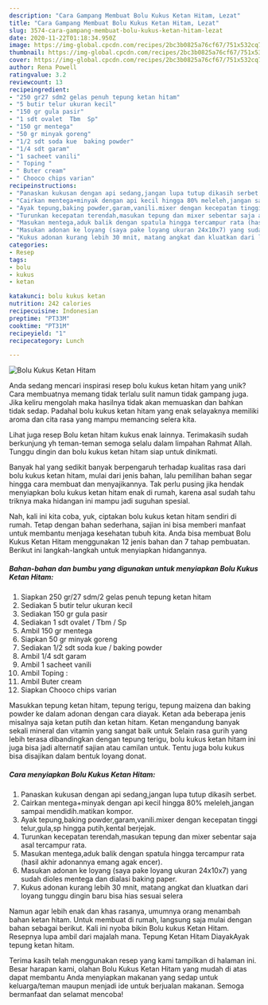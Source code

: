 ```yaml
---
description: "Cara Gampang Membuat Bolu Kukus Ketan Hitam, Lezat"
title: "Cara Gampang Membuat Bolu Kukus Ketan Hitam, Lezat"
slug: 3574-cara-gampang-membuat-bolu-kukus-ketan-hitam-lezat
date: 2020-11-22T01:18:34.950Z
image: https://img-global.cpcdn.com/recipes/2bc3b0825a76cf67/751x532cq70/bolu-kukus-ketan-hitam-foto-resep-utama.jpg
thumbnail: https://img-global.cpcdn.com/recipes/2bc3b0825a76cf67/751x532cq70/bolu-kukus-ketan-hitam-foto-resep-utama.jpg
cover: https://img-global.cpcdn.com/recipes/2bc3b0825a76cf67/751x532cq70/bolu-kukus-ketan-hitam-foto-resep-utama.jpg
author: Rena Powell
ratingvalue: 3.2
reviewcount: 13
recipeingredient:
- "250 gr27 sdm2 gelas penuh tepung ketan hitam"
- "5 butir telur ukuran kecil"
- "150 gr gula pasir"
- "1 sdt ovalet  Tbm  Sp"
- "150 gr mentega"
- "50 gr minyak goreng"
- "1/2 sdt soda kue  baking powder"
- "1/4 sdt garam"
- "1 sacheet vanili"
- " Toping "
- " Buter cream"
- " Chooco chips varian"
recipeinstructions:
- "Panaskan kukusan dengan api sedang,jangan lupa tutup dikasih serbet."
- "Cairkan mentega+minyak dengan api kecil hingga 80% meleleh,jangan sampai mendidih.matikan kompor."
- "Ayak tepung,baking powder,garam,vanili.mixer dengan kecepatan tinggi telur,gula,sp hingga putih,kental berjejak."
- "Turunkan kecepatan terendah,masukan tepung dan mixer sebentar saja asal tercampur rata."
- "Masukan mentega,aduk balik dengan spatula hingga tercampur rata (hasil akhir adonannya emang agak encer)."
- "Masukan adonan ke loyang (saya pake loyang ukuran 24x10x7) yang sudah dioles mentega dan dialasi baking paper."
- "Kukus adonan kurang lebih 30 mnit, matang angkat dan kluatkan dari loyang tunggu dingin baru bisa hias sesuai selera"
categories:
- Resep
tags:
- bolu
- kukus
- ketan

katakunci: bolu kukus ketan 
nutrition: 242 calories
recipecuisine: Indonesian
preptime: "PT33M"
cooktime: "PT31M"
recipeyield: "1"
recipecategory: Lunch

---
```



![Bolu Kukus Ketan Hitam](https://img-global.cpcdn.com/recipes/2bc3b0825a76cf67/751x532cq70/bolu-kukus-ketan-hitam-foto-resep-utama.jpg)

Anda sedang mencari inspirasi resep bolu kukus ketan hitam yang unik? Cara membuatnya memang tidak terlalu sulit namun tidak gampang juga. Jika keliru mengolah maka hasilnya tidak akan memuaskan dan bahkan tidak sedap. Padahal bolu kukus ketan hitam yang enak selayaknya memiliki aroma dan cita rasa yang mampu memancing selera kita.

Lihat juga resep Bolu ketan hitam kukus enak lainnya. Terimakasih sudah berkunjung yh teman-teman semoga selalu dalam limpahan Rahmat Allah. Tunggu dingin dan bolu kukus ketan hitam siap untuk dinikmati.

Banyak hal yang sedikit banyak berpengaruh terhadap kualitas rasa dari bolu kukus ketan hitam, mulai dari jenis bahan, lalu pemilihan bahan segar hingga cara membuat dan menyajikannya. Tak perlu pusing jika hendak menyiapkan bolu kukus ketan hitam enak di rumah, karena asal sudah tahu triknya maka hidangan ini mampu jadi suguhan spesial.


Nah, kali ini kita coba, yuk, ciptakan bolu kukus ketan hitam sendiri di rumah. Tetap dengan bahan sederhana, sajian ini bisa memberi manfaat untuk membantu menjaga kesehatan tubuh kita. Anda bisa membuat Bolu Kukus Ketan Hitam menggunakan 12 jenis bahan dan 7 tahap pembuatan. Berikut ini langkah-langkah untuk menyiapkan hidangannya.

<!--inarticleads1-->

##### Bahan-bahan dan bumbu yang digunakan untuk menyiapkan Bolu Kukus Ketan Hitam:

1. Siapkan 250 gr/27 sdm/2 gelas penuh tepung ketan hitam
1. Sediakan 5 butir telur ukuran kecil
1. Sediakan 150 gr gula pasir
1. Sediakan 1 sdt ovalet / Tbm / Sp
1. Ambil 150 gr mentega
1. Siapkan 50 gr minyak goreng
1. Sediakan 1/2 sdt soda kue / baking powder
1. Ambil 1/4 sdt garam
1. Ambil 1 sacheet vanili
1. Ambil  Toping :
1. Ambil  Buter cream
1. Siapkan  Chooco chips varian


Masukkan tepung ketan hitam, tepung terigu, tepung maizena dan baking powder ke dalam adonan dengan cara diayak. Ketan ada beberapa jenis misalnya saja ketan putih dan ketan hitam. Ketan mengandung banyak sekali mineral dan vitamin yang sangat baik untuk Selain rasa gurih yang lebih terasa dibandingkan dengan tepung terigu, bolu kukus ketan hitam ini juga bisa jadi alternatif sajian atau camilan untuk. Tentu juga bolu kukus bisa disajikan dalam bentuk loyang donat. 

<!--inarticleads2-->

##### Cara menyiapkan Bolu Kukus Ketan Hitam:

1. Panaskan kukusan dengan api sedang,jangan lupa tutup dikasih serbet.
1. Cairkan mentega+minyak dengan api kecil hingga 80% meleleh,jangan sampai mendidih.matikan kompor.
1. Ayak tepung,baking powder,garam,vanili.mixer dengan kecepatan tinggi telur,gula,sp hingga putih,kental berjejak.
1. Turunkan kecepatan terendah,masukan tepung dan mixer sebentar saja asal tercampur rata.
1. Masukan mentega,aduk balik dengan spatula hingga tercampur rata (hasil akhir adonannya emang agak encer).
1. Masukan adonan ke loyang (saya pake loyang ukuran 24x10x7) yang sudah dioles mentega dan dialasi baking paper.
1. Kukus adonan kurang lebih 30 mnit, matang angkat dan kluatkan dari loyang tunggu dingin baru bisa hias sesuai selera


Namun agar lebih enak dan khas rasanya, umumnya orang menambah bahan ketan hitam. Untuk membuat di rumah, langsung saja mulai dengan bahan sebagai berikut. Kali ini nyoba bikin Bolu kukus Ketan Hitam. Resepnya lupa ambil dari majalah mana. Tepung Ketan Hitam DiayakAyak tepung ketan hitam. 

Terima kasih telah menggunakan resep yang kami tampilkan di halaman ini. Besar harapan kami, olahan Bolu Kukus Ketan Hitam yang mudah di atas dapat membantu Anda menyiapkan makanan yang sedap untuk keluarga/teman maupun menjadi ide untuk berjualan makanan. Semoga bermanfaat dan selamat mencoba!
